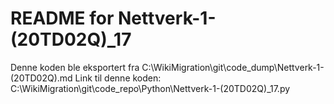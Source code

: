 # README for Nettverk-1-(20TD02Q)_17
Denne koden ble eksportert fra C:\WikiMigration\git\code_dump\Nettverk-1-(20TD02Q).md
Link til denne koden: C:\WikiMigration\git\code_repo\Python\Nettverk-1-(20TD02Q)_17.py
